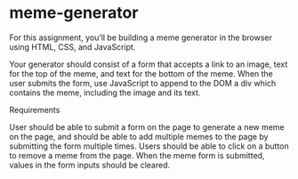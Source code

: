 # meme-generator

For this assignment, you’ll be building a meme generator in the browser using HTML, CSS, and JavaScript.

Your generator should consist of a form that accepts a link to an image, text for the top of the meme, and text for the bottom of the meme. When the user submits the form, use JavaScript to append to the DOM a div which contains the meme, including the image and its text.

Requirements

User should be able to submit a form on the page to generate a new meme on the page, and should be able to add multiple memes to the page by submitting the form multiple times.
Users should be able to click on a button to remove a meme from the page.
When the meme form is submitted, values in the form inputs should be cleared.
